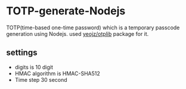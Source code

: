 # TOTP-generate-Nodejs
TOTP(time-based one-time password)  which is a temporary passcode generation using Nodejs.
used [yeojz/otplib](https://github.com/yeojz/otplib) package for it.


## settings
- digits is 10 digit
- HMAC algorithm is HMAC-SHA512
- Time step 30 second